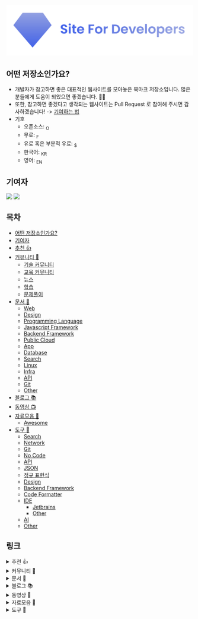 <p align="middle">
<img src="resources/icons/header_base/576x157/header_image.svg">
</p>

## 어떤 저장소인가요?

- 개발자가 참고하면 좋은 대표적인 웹사이트를 모아놓은 북마크 저장소입니다. 많은 분들에게 도움이 되었으면 좋겠습니다. 🙏🏾
- 또한, 참고하면 좋겠다고 생각되는 웹사이트는 Pull Request 로 참여해 주시면 감사하겠습니다! -> [기여하는 법](https://github.com/currenjin/site-for-developers/blob/main/HOW-TO-CONTRIBUTE.md)
- 기호
  - 오픈소스: <sub>Ο</sub>
  - 무료: <sub>F</sub>
  - 유료 혹은 부분적 유료: <sub>$</sub>
  - 한국어: <sub>KR</sub>
  - 영어: <sub>EN</sub>

## 기여자

<img src="https://img.shields.io/badge/author-currenjin-5c7cfa" width="130" />
<a href="https://github.com/currenjin/site-for-developers/graphs/contributors">
  <img src="https://contrib.rocks/image?repo=currenjin/site-for-developers" />
</a>

## 목차

- [어떤 저장소인가요?](#어떤-저장소인가요)
- [기여자](#기여자)
- [추천 👍](#recommend)
- [커뮤니티 💬](#community)
  - [기술 커뮤니티](#tech-community)
  - [교육 커뮤니티](#education-community)
  - [뉴스](#news)
  - [학습](#study)
  - [문제풀이](#coding-test)
- [문서 📃](#document)
  - [Web](#web)
  - [Design](#design)
  - [Programming Language](#programming-language)
  - [Javascript Framework](#javascript-framework)
  - [Backend Framework](#backend-framework)
  - [Public Cloud](#public-cloud)
  - [App](#mobile)
  - [Database](#database)
  - [Search](#search)
  - [Linux](#linux)
  - [Infra](#infra)
  - [API](#api)
  - [Git](#git)
  - [Other](#other)
- [블로그 📚](#blog)
- [동영상 📺](#video)
- [자료모음 🧾](#collection-of-data)
  - [Awesome](#awesome)
- [도구 🔨](#tool)
  - [Search](#search-tool)
  - [Network](#network)
  - [Git](#git-tool)
  - [No Code](#no-code)
  - [API](#api-request)
  - [JSON](#json)
  - [정규 표현식](#regex)
  - [Design](#design-tool)
  - [Backend Framework](#backend-framework-tool)
  - [Code Formatter](#code-formatter)
  - [IDE](#ide)
    - [Jetbrains](#jetbrains)
    - [Other](#other-ide-tool)
  - [AI](#ai)
  - [Other](#other-tool)

## 링크

<details>
  <summary><span id="recommend">추천 👍</span></summary>

  - [Stack Overflow <sub>EN</sub>](https://stackoverflow.com) - Stack Overflow는 개발자가 학습하고 프로그래밍 지식을 공유하며 경력을 쌓을 수 있는 가장 큰 신뢰할 수 있는 온라인 커뮤니티
  - [Wikidocs <sub>KR</sub>](https://wikidocs.net) - 온라인 책을 제작 공유하는 플랫폼 서비스
  - [TheBook <sub>KR</sub>](https://thebook.io) - (주)도서출판 길벗에서 제공하는 IT 도서 열람 서비스
  - [Visualgo <sub>EN</sub>](https://visualgo.net/en) - Visualgo는 2011년 Steven Halim 박사에 의해 학생들이 스스로 그리고 그들만의 속도로 기본적인 것을 배울 수 있도록 함으로써 학생들이 데이터 구조와 알고리즘을 더 잘 이해할 수 있도록 돕는 도구
  - [Roadmap <sub>EN. O</sub>](https://roadmap.sh) - 개발자들이 경력에서 성장할 수 있도록 커뮤니티 기반 로드맵
  - [Free for Developers <sub>EN</sub>](https://free-for.dev) - 개발자들과 오픈 소스 저자들은 이제 무료 계층을 제공하는 엄청난 양의 서비스를 제공하고 있지만, 정보에 입각한 의사 결정을 내리기 위해 이들을 모두 찾기는 어려울 수 있습니다

</details>

<details>
  <summary><span id="community">커뮤니티 💬</span></summary>

  - <span id="tech-community">기술 커뮤니티</span>
    - [Velog <sub>KR</sub>](https://velog.io) - 개발자들을 위한 블로그 서비스
    - [Disquiet <sub>KR</sub>](https://disquiet.io) - IT 서비스 메이커들의 소셜 네트워크
    - [Okky <sub>KR</sub>](https://okky.kr) - OKKY는 국내 최대 개발자 지식공유 플랫폼입니다
    - [Cikorea <sub>KR</sub>](https://www.cikorea.net) - CodeIgniter 한국사용자포럼, PHP Framework
    - [Jsdev <sub>KR</sub>](https://jsdev.kr) - 자바스크립트 개발자 포럼
    - [Laravel <sub>KR</sub>](https://laravel.kr/) - laravel korea community 라라벨 코리아
    - [프로그래머스 <sub>EN</sub>](https://qna.programmers.co.kr/)) - 프로그래머스 QnA는 프로그래밍 문제해결을 위한 QnA서비스입니다
    - [Devstu <sub>KR</sub>](https://devstu.co.kr/howto) - 모두가 함께하는, 지식을 지식으로 갚아나가는 한국 개발 커뮤니티입니다
    - [Careerly <sub>KR</sub>](https://careerly.co.kr) - 개발 트렌드, Q&A, 탑 개발자들과의 네트워킹까지
    - [Stack Exchange <sub>EN</sub>](https://stackexchange.com) - Stack Overflow 및 170개 이상의 커뮤니티 기반 Q&A 사이트를 만듭니다
    - [Hashnode <sub>EN</sub>](https://hashnode.com) - Hashnode는 무료 개발자 블로그 플랫폼으로 자신의 도메인에 기사를 게시할 수 있으며 글로벌 개발자 커뮤니티와 연결될 수 있도록 도와줍니다
    - [Product Hunt <sub>EN</sub>](https://www.producthunt.com) - Product Hunt는 매일 최고의 신제품을 큐레이션하는 것입니다
    - [Coderanch <sub>EN</sub>](https://coderanch.com) - 그린혼을 프로그래밍하는 친근한 장소인 Coderanch
    - [Stack Overflow <sub>EN</sub>](https://stackoverflow.com) - Stack Overflow는 개발자가 학습하고 프로그래밍 지식을 공유하며 경력을 쌓을 수 있는 가장 큰 신뢰할 수 있는 온라인 커뮤니티입니다

  - <span id="education-community">교육 커뮤니티</span>
    - [Inflearn <sub>$, KR</sub>](https://www.inflearn.com) - 프로그래밍, 인공지능, 데이터, 마케팅, 디자인, 엑셀 실무 등 입문부터 실전까지 업계 최고 선배들에게 배울 수 있는 곳
    - [코딩애플 <sub>$, KR</sub>](https://codingapple.com/) - 포트폴리오 완성까지 책임지는 Online 프로그래밍 강좌
    - [Swexpertacademy <sub>KR</sub>](https://swexpertacademy.com/main/learn/course/courseList.do) - SW 프로그래밍 역량 강화에 도움이 되는 다양한 학습 컨텐츠를 확인하세요
    - [Nomadcoders <sub>$</sub>](https://nomadcoders.co) - 실제 구현되어 있는 서비스를 한땀 한땀 따라 만들면서 코딩을 배우세요
    - [NEXTSTEP <sub>$</sub>](https://edu.nextstep.camp) - NEXTSTEP에서 개발자들을 위해 디자인된 강의를 수강해보세요
    - [freeCodeCamp <sub>EN,F</sub>](https://www.freecodecamp.org/) - 함께 코딩을 배우는 전 세계 사람들의 커뮤니티이자, 다양한 개발 커리큘럼을 제공하는 온라인 무료 학습플랫폼입니다

  - <span id="news">뉴스</span>
    - [Dzone <sub>EN</sub>](https://dzone.com) - 프로그래밍, 웹 개발 및 DevOps 뉴스, 초보자부터 전문가를 위한 튜토리얼 및 도구
    - [ZDNet <sub>EN</sub>](https://www.zdnet.com/) - ZDNET 뉴스와 조언을 통해 전문가들은 혁신을 수용하고 더 나은 미래를 구축할 준비가 되어 있습니다
    - [ZDNet <sub>KR</sub>](https://zdnet.co.kr/) - 국가대표 테크미디어 
    - [InfoQ <sub>EN</sub>](https://www.infoq.com) - 개발 팀이 새로운 기술과 관행을 채택할 수 있도록 돕습니다
    - [Techcrunch <sub>EN</sub>](https://techcrunch.com) - TechCrunch. 기술, 스타트업, 벤처캐피탈 펀딩, 실리콘밸리 사업 보고
    - [개발자스럽다 <sub>KR</sub>](https://blog.gaerae.com/) - 블로그와 SNS에서 주기적으로 기술 정보를 찾고 분류하여 가치를 더해 공유합니다
    - [요즘IT <sub>KR</sub>](https://yozm.wishket.com/magazine/list/develop/) - 개발을 위한 모든 IT 콘텐츠를 확인해 보세요
    - [GeekNews <sub>KR</sub>](https://news.hada.io/) - 개발 뉴스, 기술 관련 새소식, 스타트업 정보와 노하우, 세상의 재미난 것들을 좋아하는 사람들을 위한 뉴스 사이트. 이메일 뉴스레터/트위터/슬랙 봇으로 구독 가능 

  - <span id="study">학습</span>
    - [Opentutorials <sub>KR</sub>](https://opentutorials.org) - 비영리 단체 오픈튜토리얼스는 내가 할 수 있는 것을 남도 할 수 있게, 남이 할 수 있는 것을 나도 할 수 있게 하는 콘텐츠를 담아내는 온라인 서비스인 opentutorials.org를 운영하기 위해서 만들어졌습니다
    - [W3schools <sub>EN</sub>](https://www.w3schools.com) - HTML, CSS, JavaScript, SQL, Python, PHP, Bootstrap, Java, XML 등을 사용하는 방법에 대한 많은 예와 함께 잘 구성되어 있고 이해하기 쉽습니다
    - [Codecademy <sub>EN</sub>](https://www.codecademy.com) - 원하는 직업을 얻기 위한 기술 기술을 배우세요
    - [Udemy <sub>KR</sub>](https://www.udemy.com) - Udemy는 213,000개 이상의 강의와 6천 2백만명 이상의 수강생이 있는 온라인 학습 및 교수 마켓플레이스입니다
    - [부스트코스(전 에드위드) <sub>KR</sub>](https://www.boostcourse.org) - 부스트코스는 네이버(NAVER)와 네이버 커넥트재단(NAVER Connect)이 제공하는 온라인 강좌 플랫폼입니다
    - [TCP School (Java) <sub>KR</sub>](https://www.tcpschool.com/java/intro) - 4차산업혁명, 코딩교육, 소프트웨어교육, 코딩기초, SW코딩, 기초코딩부터 자바 파이썬 등
    - [Poiemaweb <sub>KR</sub>](https://poiemaweb.com/) - HTML, CSS, BootStrap, Sass, JS등 웹 프로그래밍 전반에 걸친 깔끔한 학습용 웹 사이트입니다
    - [CodeCrafters <sub>EN</sub>](https://app.codecrafters.io/catalog) - Redis, DNS 서버 등 실제 소프트웨어 재구현 프로젝트를 통해 프로그래밍을 학습할 수 있습니다
    - [Learn Git Branching <sub>KR,EN,F</sub>](https://learngitbranching.js.org/) - 시각화된 화면과 함께 튜토리얼과 레벨별 게임을 제공하여 손쉽게 Git을 학습할 수 있는 사이트입니다

  - <span id="coding-test">문제풀이</span>
    - [Baekjoon Online Judge <sub>KR, F</sub>](https://www.acmicpc.net) - 프로그래밍 문제를 풀고 온라인으로 채점받을 수 있는 곳입니다
    - [Codeforces <sub>EN</sub>](https://codeforces.com) - Codeforces, 프로그래밍 대회 및 경연대회, 프로그래밍 커뮤니티
    - [Programmers <sub>KR</sub>](https://school.programmers.co.kr/learn/challenges) - 개발자 취업의 필수 관문 코딩테스트를 철저하게 연습하고 대비할 수 있는 문제를 총망라
    - [코딩도장 <sub>KR</sub>](https://codingdojang.com) - 프로그래밍 문제풀이를 통해서 코딩 실력을 수련
    - [LeetCode <sub>EN, $</sub>](https://leetcode.com/) - 코딩 기술을 향상시키고 빨리 직장을 구하세요. 이곳은 여러분의 지식을 확장하고 다음 인터뷰를 준비할 수 있는 최고의 장소입니다

</details>

<details>
  <summary><span id="document">문서 📃</span></summary>
  
  - <span id="web">Web</span>
    - [MDN Docs <sub>KR</sub>](https://developer.mozilla.org/ko/docs/Web/HTML) - MDN Web Docs 사이트는 웹 사이트와 프로그레시브 웹 앱 모두를 위한 HTML, CSS 및 API를 포함한 Open Web 기술에 대한 정보를 제공합니다
    - [Javascript.info <sub>KR</sub>](https://ko.javascript.info) - 모던 자바스크립트 튜토리얼은 클로저, 문서 객체 모델, 이벤트, 객체 지향 프로그래밍 등의 다양한 주제에 대한 설명과 예시, 과제를 담고 있습니다
    - [HTML DOM](https://phuoc.ng/collection/html-dom) - 바닐라 자바스크립트를 사용한 DOM 조작 마스터링
    - [Rspack](https://www.rspack.dev) - 빠른 Rust 기반 웹 번들러입니다
    - [Thymeleaf](https://www.thymeleaf.org) - Thymeleaf는 웹 및 독립형 환경 모두를 위한 최신 Server Side Java 템플릿 엔진입니다
    - [Mustache](https://mustache.github.io/) - 로직이 없는 템플릿입니다
    - [web.dev <sub>KR, F</sub>](https://web.dev/) - 모든 브라우저에서 작동하는 최신 웹 환경을 빌드하기 위한 안내입니다

  - <span id="design">Design</span>
    - [Bootstrap <sub>EN</sub>](https://getbootstrap.com/) - 강력하고 확장 가능하며 기능이 풍부한 프론트엔드 툴킷입니다
    - [Flexbox Froggy <sub>KR</sub>](https://flexboxfroggy.com/#ko) - CSS Flexbox 학습용 게임입니다
    - [StyleX <sub>EN</sub>](https://stylexjs.com/blog/introducing-stylex) - StyleX는 표현력이 뛰어나고 결정적입니다
    - [Tailwind CSS](https://tailwindcss.com) - Tailwind CSS는 HTML을 남기지 않고 최신 웹 사이트를 빠르게 구축하기 위한 유틸리티 우선 CSS 프레임워크입니다
    - [DaisyUI](https://daisyui.com) - 최고의 Tailwind Components 라이브러리. Tailwind CSS용 무료 UI 구성 요소
    - [Flowbite](https://flowbite.com) - Tailwind CSS의 유틸리티 클래스로 구축되고 Figma로 설계된 600개 이상의 UI 구성 요소, 섹션 및 페이지로 구성된 오픈 소스 라이브러리로 시작합니다
    - [Headless UI](https://headlessui.com) - Tailwind CSS와 아름답게 통합되도록 설계된 완전히 스타일화되지 않은 완전히 액세스 가능한 UI 구성 요소입니다

  - <span id="programming-language">Programming Language</span>
    - [Kotlin Docs](https://kotlinlang.org/docs/home.html) - 코틀린 공식 문서
    - [Java Docs <sub>EN</sub>](https://docs.oracle.com/en/java) - Java 공식 문서
    - [Python 3 Docs <sub>KR</sub>](https://docs.python.org/ko/3) - Python3 공식 문서

  - <span id="javascript-framework">Javascript Framework</span>
    - [Node.js Docs](https://nodejs.org/en/docs) - Node.js 공식 문서
    - [React <sub>KR</sub>](https://ko.reactjs.org) - React 공식 홈페이지
    - [Next.js Docs](https://nextjs.org/docs/getting-started) - Next.js 공식 문서
    - [Vuejs Guide](https://vuejs.org/guide/introduction.html) - Vuejs 공식 가이드
    - [Express.js <sub>KR</sub>](https://expressjs.com/ko) - Express.js 공식 홈페이지
    - [NestJS](https://docs.nestjs.com/) - NestJS 공식 문서

  - <span id="backend-framework">Backend Framework</span>
    - [Spring Boot Docs <sub>EN</sub>](https://docs.spring.io/spring-boot/docs/current/reference/htmlsingle) - Spring Boot 공식 문서
    - [Spring Docs <sub>EN</sub>](https://docs.spring.io/spring-framework/docs/current/reference/html) - Spring 공식 문서
    - [Django Docs <sub>KR</sub>](https://docs.djangoproject.com/ko/5.0/intro) - Django 공식 문서
    - [Spring Guides](https://github.com/spring-guides) - Spring 튜토리얼 예제
    - [Flask Docs <sub>KR</sub>](https://flask-docs-kr.readthedocs.io/ko/latest) - Flask 공식 문서
    - [ExpressJS <sub>KR</sub>](https://expressjs.com/ko) - ExpressJS 공식 홈페이지
    - [Ruby On Rails Guide](https://guides.rubyonrails.org) - Ruby On Rails 공식 가이드
    - [NestJS](https://docs.nestjs.com/) - NestJS 공식 문서

  - <span id="public-cloud">Public Cloud</span>
    - [AWS Documentation <sub>KR</sub>](https://docs.aws.amazon.com/ko_kr/) - AWS 공식 문서
    - [Azure Documentation <sub>KR</sub>](https://learn.microsoft.com/ko-kr/azure/?product=popular) - Azure 공식문서
    - [GCP Documentation <sub>KR</sub>](https://cloud.google.com/docs?hl=ko) - GCP 공식문서
    - [NCP(Naver Cloud Platform Guide <sub>KR</sub>](https://guide.ncloud-docs.com/docs/home) - Naver Cloud Platform 사용가이드

  - <span id="mobile">Mobile</span>
    - [Android Guide <sub>KR</sub>](https://developer.android.com/docs?hl=ko) - Android 공식 가이드
    - [IOS <sub>KR</sub>](https://developer.apple.com/kr)                     - iOS 공식 개발자 홈페이지
    - [React Native Docs](https://reactnative.dev/docs/getting-started)       - React Native 공식 문서
    - [Flutter Docs <sub>KR</sub>](https://flutter-ko.dev/docs)               - Flutter 공식 문서

  - <span id="database">Database</span>
    - [Oracle <sub>KR</sub>](https://www.oracle.com/kr)  - Oracle 공식 홈페이지
    - [MySQL Docs](https://dev.mysql.com/doc)            - MySQL 공식 문서
    - [MongoDB Docs](https://www.mongodb.com/docs)       - MongoDB 공식 문서
    - [PostgreSQL Docs](https://www.postgresql.org/docs) - PostgreSQL 공식 문서
    - [Redis Docs](https://redis.io/docs)                - Redis 공식 문서

  - <span id="search">Search</span>
    - [Elasticsearch Docs](https://www.elastic.co/guide/en/elasticsearch/reference/current/docs.html#docs) - Elasticsearch 공식 문서
    - [Algolia Docs](https://www.algolia.com/doc) - Algolia 공식 문서

  - <span id="linux">Linux</span>
    - [Ubuntu Docs <sub>KR</sub>](https://ubuntu-kr.org) - Ubuntu 공식 문서
    - [Fedora Docs <sub>KR</sub>](https://docs.fedoraproject.org/ko/docs) - Fedora 공식 문서
    - [Debian Docs <sub>KR</sub>](https://www.debian.org/index.ko.html) - Debian 공식 문서
    - [openSUSE Docs <sub>EN</sub>](https://doc.opensuse.org/) - openSUSE 공식 문서
    - [Manjaro Linux Docs <sub>EN</sub>](https://docs.manjaro.org/) - Manjaro Linux 공식 문서
    - [Rocky Linux Docs <sub>EN</sub>](https://docs.rockylinux.org/) - Rocky Linux 공식 문서
    - [CentOS Docs <sub>EN</sub>](https://wiki.centos.org/) - CentOS 공식 문서

  - <span id="infra">Infra</span>
    - [Kubernetes Docs <sub>KR</sub>](https://kubernetes.io/ko/docs/home) - kubernetes 공식 문서
    - [Docker Docs](https://docs.docker.com) - Docker 공식 문서
    - [Argo CD Docs](https://argo-cd.readthedocs.io/en/stable/) - Argo CD 공식 문서
    - [Vagrant Docs](https://developer.hashicorp.com/vagrant/docs) - Vagrant 공식 문서

  - <span id="api">API</span>
    - [Slack API <sub>EN</sub>](https://api.slack.com) - Slack API 공식 문서
    - [Discord API <sub>EN</sub>](https://discord.com/developers/docs/intro) - Discord API 공식 문서
    - [GitHub REST API <sub>EN</sub>](https://docs.github.com/en/rest?apiVersion=2022-11-28) - GitHub REST API 공식 문서
    - [GitHub REST API <sub>KR</sub>](https://docs.github.com/ko/rest) - GitHub REST API 공식 문서

  - <span id="git">Git</span>
    - [Git](https://git-scm.com) - Git 공식 문서
    - [Github App API](https://docs.github.com/ko/apps) - 깃허브 애플리케이션 API 공식 문서
    - [GitHub REST API](https://docs.github.com/ko/rest?apiVersion=2022-11-28) - 깃허브 REST API 공식 문서
    - [GitHub GraphQL API](https://docs.github.com/ko/graphql) - 깃허브 GraphQL API 공식 문서
    - [GitHub Webhook](https://docs.github.com/ko/webhooks) - 깃허브 Webhook 공식 문서

  - <span id="other">Other</span>
    - [Google Developers Docs](https://developers.google.com) - 구글 개발자 공식 문서
    - [Refactoring.Guru<sub>$, EN, KR</sub>](https://refactoring.guru/ko/design-patterns) - 리팩토링, 디자인 패턴과 관련된 다양한 정보를 담은 문서, 영어 및 한국어로도 작성되어 있어 유지보수가 쉬운 코드를 작성하기 위해 필요한 정보에 대해 쉽게 접근 가능하며 다양한 디자인 패턴과의 관계 파악에 도움이 됨
    - [Patterns.dev <sub>EN</sub>](https://www.patterns.dev/) - Vanilla JavaScript 또는 최신 웹 프레임워크를 위한 디자인, 렌더링 및 성능 패턴에 대한 내용을 담고 있습니다

</details>

<details>
  <summary><span id="blog">블로그 📚</span></summary>

  - [우아한형제들 기술블로그 <sub>KR</sub>](https://techblog.woowahan.com/) - 우아한형제들 기술블로그
  - [카카오 기술블로그 <sub>KR</sub>](https://tech.kakao.com/blog/) - 카카오 기술블로그
  - [쿠팡 기술블로그 <sub>KR</sub>](https://medium.com/@coupang-engineering-kr) - 쿠팡 기술블로그
  - [왓챠 팀블로그 <sub>KR</sub>](https://medium.com/watcha) - 왓챠 팀블로그
  - [컬리 기술블로그 <sub>KR</sub>](https://helloworld.kurly.com/) - 컬리 기술블로그
  - [뱅크샐러드 기술블로그 <sub>KR</sub>](https://blog.banksalad.com/tech/) - 뱅크샐러드 기술블로그
  - [NHN 클라우드 밋업 <sub>KR</sub>](https://meetup.nhncloud.com/) - NHN 클라우드 밋업
  - [하이퍼커넥트 기술블로그 <sub>KR</sub>](https://hyperconnect.github.io/) - 하이퍼커넥트 기술블로그
  - [당근마켓 기술블로그 <sub>KR</sub>](https://medium.com/daangn/development/home) - 당근마켓 기술블로그
  - [강남언니 기술블로그 <sub>KR</sub>](https://blog.gangnamunni.com/blog/tech/) - 강남언니 기술블로그
  - [요기요 기술블로그 <sub>KR</sub>](https://techblog.yogiyo.co.kr/) - 요기요 기술블로그
  - [플랫팜 기술블로그 <sub>KR</sub>](https://medium.com/platfarm/technology/home) - 플랫팜 기술블로그
  - [스포카 기술블로그 <sub>KR</sub>](https://spoqa.github.io/) - 스포카 기술블로그
  - [라인 기술블로그 <sub>KR</sub>](https://techblog.lycorp.co.jp/ko) - 라인 기술플로그
  - [쏘카 기술블로그 <sub>KR</sub>](https://tech.socarcorp.kr/) - 쏘카 기술블로그
  - [리디 기술블로그 <sub>KR</sub>](https://ridicorp.com/story-category/tech-blog/) - 리디 기술블로그
  - [아이들나라 기술블로그 <sub>KR</sub>](https://i-nara.oopy.io/techblog) - 아이들나라 기술블로그
  - [펫프렌즈 기술블로그 <sub>KR</sub>](https://techblog.pet-friends.co.kr/) - 펫프렌즈 기술블로그
  - [네이버 D2 <sub>KR</sub>](https://d2.naver.com/home) - 네이버 기술블로그
  - [Engineering at Meta <sub>EN</sub>](https://engineering.fb.com/) - 메타 엔지니어링 블로그
  - [Amazon Alexa Blogs <sub>EN</sub>](https://developer.amazon.com/en-US/blogs/alexa) - 아마존 알렉사 블로그
  - [Apple Developer <sub>EN</sub>](https://developer.apple.com/) - 애플 개발자 블로그
  - [Netflix Tech Blog <sub>EN</sub>](https://netflixtechblog.com/) - 넷플릭스 기술블로그
  - [Google Developer Blog <sub>EN</sub>](https://developers.googleblog.com/) - 구글 개발자 블로그
  - [Linkedin Engineering Blog <sub>EN</sub>](https://www.linkedin.com/blog/engineering) - 링크드인 엔지니어링 블로그
  - [Slack Engineering <sub>EN</sub>](https://slack.engineering/) - 슬랙 엔지니어링 블로그
  - [The Airbnb Tech Blog <sub>EN</sub>](https://medium.com/airbnb-engineering) - 에어비앤비 기술블로그
  - [Zoom Developer Blog <sub>EN</sub>](https://medium.com/zoom-developer-blog) - 줌 개발자 블로그
  - [RiotGames Tech Blog <sub>EN</sub>](https://technology.riotgames.com/) - 라이엇 게임즈 기술블로그
  - [Pinterest Engineering <sub>EN</sub>](https://medium.com/@Pinterest_Engineering) - 핀터레스트 엔지니어링 블로그
  - [PayPal Tech Blog <sub>EN</sub>](https://medium.com/paypal-tech) - 페이팔 기술블로그
  - [Ebay Tech Blog <sub>EN</sub>](https://innovation.ebayinc.com/tech/) - 이베이 기술블로그
  - [X (구 Twitter) Engineering <sub>EN</sub>](https://blog.twitter.com/engineering/en_us) - X (구 Twitter) 엔지니어링 블로그
  - [GooglePlay Engineering <sub>EN</sub>](https://medium.com/googleplaydev) - 구글 플레이 엔지니어링 블로그
  - [Dropbox Tech Blog <sub>EN</sub>](https://dropbox.tech/) - Dropbox 기술블로그

</details>

<details>
  <summary><span id="video">동영상 🎦</span></summary>

  - [개발 관련 유튜브 모음 <sub>KR</sub>](https://mp4.okdevtv.com/) - OKdevTV 국내 개발 관련 유튜버 영상 모음
  - [조코딩 JoCoding <sub>KR</sub>](https://www.youtube.com/@jocoding) - 프로그래밍에 대해 아무것도 모르더라도 개발이 가능하도록 기초부터 차근차근 쉽게 설명
  - [생활코딩 <sub>KR</sub>](https://www.youtube.com/@coohde) - 일반인에게 프로그래밍을 알려주는 온라인/오프라인 활동
  - [우아한테크 <sub>KR</sub>](https://www.youtube.com/@woowatech) - 우아한형제들의 기술조직 동영상

</details>

<details>
  <summary><span id="collection-of-data">자료모음 🧾</span></summary>

  - [팔만코딩경 <sub>KR</sub>](https://80000coding.oopy.io/) - 개발 관련 자료모음

  - <span id="awesome">Awesome</span>
    - [Awesome <sub>EN, O</sub>](https://github.com/sindresorhus/awesome) - 프로그래밍 관련 자료모음
    - [Awesome Node.js <sub>EN, O</sub>](https://github.com/sindresorhus/awesome-nodejs) - Node.js 관련 자료모음 (Awesome 계열)
    - [Awesome Vue <sub>EN, O</sub>](https://github.com/vuejs/awesome-vue) - Vue.js 관련 자료모음 (Awesome 계열)
    - [Awesome Svelte <sub>EN, O</sub>](https://github.com/TheComputerM/awesome-svelte) - Svelte 관련 자료모음 (Awesome 계열)
    - [Awesome Angular <sub>EN, O</sub>](https://github.com/PatrickJS/awesome-angular) - Angular 관련 자료모음 (Awesome 계열)
    - [Awesome Next.js <sub>EN, O</sub>](https://github.com/unicodeveloper/awesome-nextjs) - Next.js 관련 자료모음 (Awesome 계열)
    - [Awesome Ruby <sub>EN, O</sub>](https://github.com/markets/awesome-ruby) - Ruby 관련 자료모음 (Awesome 계열)
    - [Awesome C++ <sub>EN, O</sub>](https://github.com/fffaraz/awesome-cpp) - C++ 관련 자료모음 (Awesome 계열)
    - [Awesome .NET <sub>EN, O</sub>](https://github.com/quozd/awesome-dotnet) - .NET 관련 자료모음 (Awesome 계열)
    - [Awesome .NET Core <sub>EN, O</sub>](https://github.com/thangchung/awesome-dotnet-core) - .NET Core 관련 자료모음 (Awesome 계열)
    - [Awesome CSS <sub>EN, O</sub>](https://github.com/awesome-css-group/awesome-css) - CSS 관련 자료모음 (Awesome 계열)
    - [Awesome Bootstrap <sub>EN, O</sub>](https://github.com/awesome-bootstrap-org/awesome-bootstrap) - Bootstrap 관련 자료모음 (Awesome 계열)
    - [Awesome Tailwind CSS <sub>EN, O</sub>](https://github.com/aniftyco/awesome-tailwindcss) - Tailwind CSS 관련 자료모음 (Awesome 계열)
    - [Awesome Fonts <sub>EN, O</sub>](https://github.com/brabadu/awesome-fonts) - 폰트 관련 자료모음 (Awesome 계열)
    - [Awesome Icons <sub>EN, O</sub>](https://github.com/notlmn/awesome-icons) - 아이콘 관련 자료모음 (Awesome 계열)
    - [Awesome Web Icons <sub>EN, O</sub>](https://github.com/vkarampinis/awesome-icons) - 웹 아이콘 관련 자료모음 (Awesome 계열)

</details>

<details>
  <summary><span id="tool">도구 🔨</span></summary>

  - <span id="search-tool">Search</span>
    - [Google](https://www.google.com/) - 검색 엔진
    - [DuckDuckGo](https://duckduckgo.com/) - 개인정보 보호 검색 엔진
    - [Naver](https://www.naver.com/) - 국내 검색 엔진
    - [Daum](https://www.daum.net/) - 국내 검색 엔진

  - <span id="network">Network</span>
    - [My ip address](https://whatismyipaddress.com/ip-lookup) - IP 주소 조회
    - [내도메인.한국](https://xn--220b31d95hq8o.xn--3e0b707e) - 무료 한국 도메인 발급
    - [Fast.com <sub>F</sub>](https://fast.com/ko/) - 넷플릭스에서 제공하는 인터넷 속도 측정기 (브라우저)

  - <span id="git-tool">Git</span>
    - [Gitmoji](https://gitmoji.dev)                   - 깃 커밋 이모지 모음
    - [GitHub <sub>$</sub>](https://github.com)        - Git 플랫폼
    - [GitLab <sub>$</sub>](https://about.gitlab.com/) - Git 플랫폼 (GitHub와 유사)
    - [Bitbucket <sub>$</sub>](https://bitbucket.org/) - Atlassian에 의해 운영되는 Git 저장소

  - <span id="no-code">No Code</span>
    - [Bubble](https://bubble.io) - 노코드 툴 Bubble
    - [Flutterflow](https://flutterflow.io) - 노코드 툴 Flutterflow
    - [Waveon](https://www.waveon.io) - 노코드 툴 Wave on
    - [Webflow](https://webflow.com/) - 노코드 툴 Webflow
    - [Softr](https://softr.io/) - 노코드 툴 Softr
    - [Adalo](https://adalo.com/) - 노코드 툴 Adalo
    - [Glide](https://www.glideapps.com/) - 노코드 툴 Glide

  - <span id="api-request">API Request</span>
    - [Postman](https://www.postman.com/downloads) - API 디버그 도구
    - [Swagger](https://swagger.io/) - API Documentation 도구

  - <span id="json">JSON</span>
    - [Formatter](https://formatter.org/json-formatter) - CSS/JSON/HTML 포맷 도구
    - [Jsonformatter](https://jsonformatter.curiousconcept.com) - JSON 포맷 도구

  - <span id="regex">정규 표현식</span>
    - [Regex101](https://regex101.com) - 온라인 정규 표현식 학습 및 테스트
    - [Regexr](https://regexr.com) - 온라인 정규 표현식 도구

  - <span id="design-tool">Design</span>
    - [Figma <sub>$</sub>](https://figma.com) - UI/UX 디자인 및 프로토타이핑 도구
    - [Draw.io](https://app.diagrams.net) - 다이어그램 작성 도구
    - [Canva](https://www.canva.com/ko_kr) - 무료 디자인 툴
    - [DGM](https://dgm.sh/home) - 다이어그램 작성 도구
    - [Pexels](https://www.pexels.com/ko-kr) - 고화질 무료이미지 모음
    - [Emojipedia](https://emojipedia.org) - 이모지 저장소

  - <span id="backend-framework-tool">Backend Framework</span>
    - [Spring Initializr](https://start.spring.io) - Spring 프로젝트 생성기
    - [Ktor Project Generator](https://start.ktor.io/#/settings) - Ktor 프로젝트 생성기

  - <span id="code-formatter">Code Formatter & Linter</span>
    - [Ktlint](https://pinterest.github.io/ktlint/latest/) - 코틀린 코드 포메터
    - [Prettier](https://prettier.io/) - 대표적인 코드 포매터
    - [ESLint](https://eslint.org/) - 자바스크립트 린터
    - [Biome](https://biomejs.dev/) - Web을 위한 통합 툴체인

  - <span id="ide">IDE</span>
    - <span id="jetbrains">Jetbrains</span>
      - [Fleet <sub>$</sub>](https://www.jetbrains.com/ko-kr/fleet) - Jetbrains에서 개발한 텍스트 에디터
      - [IntelliJ IDEA <sub>$</sub>](https://www.jetbrains.com/ko-kr/idea) - Jetbrains에서 개발한 통합 개발 환경 (Java, Kotlin)
      - [CLion <sub>$</sub>](https://www.jetbrains.com/ko-kr/clion) - Jetbrains에서 개발한 통합 개발 환경 (C, C++)
      - [DataGrip <sub>$</sub>](https://www.jetbrains.com/ko-kr/datagrip) - Jetbrains에서 개발한 통합 개발 환경 (SQL)
      - [DataSpell <sub>$</sub>](https://www.jetbrains.com/ko-kr/dataspell) - Jetbrains에서 개발한 통합 개발 환경 (SQL)
      - [WebStorm <sub>$</sub>](https://www.jetbrains.com/ko-kr/webstorm) - Jetbrains에서 개발한 통합 개발 환경 (JavaScript)
      - [PyCharm <sub>$</sub>](https://www.jetbrains.com/ko-kr/pycharm) - Jetbrains에서 개발한 통합 개발 환경 (Python)
      - [RubyMine <sub>$</sub>](https://www.jetbrains.com/ko-kr/ruby) - Jetbrains에서 개발한 통합 개발 환경 (Ruby)
      - [Rider <sub>$</sub>](https://www.jetbrains.com/ko-kr/rider/) - Jetbrains에서 개발한 통합 개발 환경 (C#, .NET)
      - [Writerside <sub>$</sub>](https://www.jetbrains.com/ko-kr/writerside) - Jetbrains에서 개발한 통합 개발 환경 (Document)
      - [RustRover <sub>$</sub>](https://www.jetbrains.com/ko-kr/rust) - Jetbrains에서 개발한 통합 개발 환경 (Rust)
      - [GoLand <sub>$</sub>](https://www.jetbrains.com/ko-kr/go) - Jetbrains에서 개발한 통합 개발 환경 (Go)
      - [Aqua <sub>$</sub>](https://www.jetbrains.com/ko-kr/aqua) - Jetbrains에서 개발한 통합 개발 환경 (Testing)
      - [Android Studio <sub>F</sub>](https://developer.android.com/studio?hl=ko) - Jetbrains에서 개발한 통합 개발 환경 (Android)

    - <span id="other-ide-tool">Other</span>
      - [Visual Studio Code <sub>O, F</sub>](https://code.visualstudio.com) - Microsoft에서 개발한 텍스트 에디터
      - [Visual Studio <sub>$</sub>](https://visualstudio.microsoft.com/ko) - Microsoft에서 개발한 통합 개발 환경
      - [Cursor IDE <sub>$</sub>](https://www.cursor.com/) - VSCode 기반 AI 코드 에디터
      - [Geany <sub>O, F</sub>](https://www.geany.org/) - 빠르고 가벼운 통합 개발 환경
      - [sublime Text <sub>$</sub>](https://www.sublimetext.com/) - 크로스 플랫폼의 텍스트 에디터
      - [Notepad++ <sub>O, F</sub>](https://notepad-plus-plus.org/) - 윈도우 전용 텍스트 에디터
      - [Eclipse](https://www.eclipse.org) - 자바 기반의 통합 개발 환경
      - [Colab](https://colab.research.google.com/?hl=ko#) - 호스팅된 Jupyter 노트북 서비스로, 설정하지 않고 사용 가능하며 GPU를 포함한 컴퓨팅 리소스를 무료로 사용
      - [Xcode](https://developer.apple.com/kr/xcode/) - Apple에서 개발한 통합 개발 환경
      - [online gdb](https://www.onlinegdb.com) - 온라인 컴파일러 및 디버거 도구
      - [URL Encode and Decode](https://www.urlencoder.org/) - 온라인 url 인코더/디코더

  - <span id="ai">AI</span>
    - [Cody AI <sub>F</sub>](https://marketplace.visualstudio.com/items?itemName=sourcegraph.cody-ai) - Visual Studio Code AI 플러그인
    - [GitHub Copilot <sub>$</sub>](https://github.com/features/copilot) - GitHub에서 개발한 프로그래밍 AI
    - [Tabnine <sub>$</sub>](https://www.tabnine.com/) - Tabnine에서 개발한 프로그래밍 AI
    - [OpenAI Codex <sub>EN</sub>](https://openai.com/blog/openai-codex) - OpenAI에서 개발한 프로그래밍 AI
    - [CodeT5 <sub>O</sub>](https://github.com/salesforce/CodeT5) - Salesforce에서 개발한 프로그래밍 AI
    - [Code LMs <sub>O</sub>](https://github.com/VHellendoorn/Code-LMs) - VHellendoorn이 개발한 프로그래밍 AI
    - [Codeium <sub>$</sub>](https://codeium.com/) - Codium에서 개발한 프로그래밍 AI
    - [ChatGPT](https://chatgpt.com/) - OpenAI에서 개발한 대화형 AI
    - [Claude](https://claude.ai) - 앤트로픽에서 개발한 대화형 AI

  - <span id="other-tool">Other</span>
    - [TTSMaker](https://ttsmaker.com/ko) - 텍스트 음성 변환 도구
    - [IT Tools](https://it-tools.tech) - 개발할 때 유용한 Crypto, Converter, Parser 기능이 있는 웹사이트

</details>
